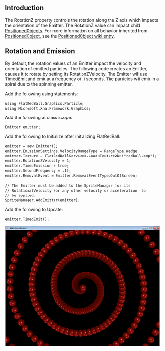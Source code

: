 ## Introduction

The RotationZ property controls the rotation along the Z axis which impacts the orientation of the Emitter. The RotationZ value can impact child [PositionedObjects](/frb/docs/index.php?title=FlatRedBall.PositionedObject.md "FlatRedBall.PositionedObject"). For more information on all behavior inherited from [PositionedObject](/frb/docs/index.php?title=FlatRedBall.PositionedObject.md "FlatRedBall.PositionedObject"), see the [PositionedObject wiki entry](/frb/docs/index.php?title=FlatRedBall.PositionedObject.md "FlatRedBall.PositionedObject").

## Rotation and Emission

By default, the rotation values of an Emitter impact the velocity and orientation of emitted particles. The following code creates an Emitter, causes it to rotate by setting its RotationZVelocity. The Emitter will use TimedEmit and emit at a frequency of .1 seconds. The particles will emit in a spiral due to the spinning emitter.

Add the following using statements:

    using FlatRedBall.Graphics.Particle;
    using Microsoft.Xna.Framework.Graphics;

Add the following at class scope:

    Emitter emitter;

Add the following to Initialize after initializing FlatRedBall:

    emitter = new Emitter();
    emitter.EmissionSettings.VelocityRangeType = RangeType.Wedge;
    emitter.Texture = FlatRedBallServices.Load<Texture2D>("redball.bmp");
    emitter.RotationZVelocity = 1;
    emitter.TimedEmission = true;
    emitter.SecondFrequency = .1f;
    emitter.RemovalEvent = Emitter.RemovalEventType.OutOfScreen;

    // The Emitter must be added to the SpriteManager for its 
    // RotationalVelocity (or any other velocity or acceleration) to 
    // be applied.
    SpriteManager.AddEmitter(emitter);

Add the following to Update:

    emitter.TimedEmit();

![EmitterRotation.png](/media/migrated_media-EmitterRotation.png)
